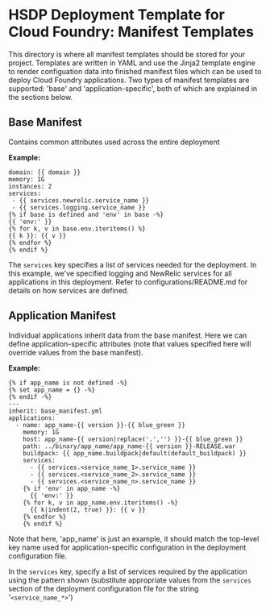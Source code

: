 HSDP Deployment Template for Cloud Foundry: Manifest Templates
===============================================================

This directory is where all manifest templates should be stored for your
project. Templates are written in YAML and use the Jinja2 template engine
to render configuation data into finished manifest files which can be used
to deploy Cloud Foundry applications.  Two types of manifest templates are
supported: 'base' and 'application-specific', both of which are explained
in the sections below.

## Base Manifest

Contains common attributes used across the entire deployment

**Example:**

```
domain: {{ domain }}
memory: 1G
instances: 2
services:
 - {{ services.newrelic.service_name }}
 - {{ services.logging.service_name }}
{% if base is defined and 'env' in base -%}
{{ 'env:' }}
{% for k, v in base.env.iteritems() %}
{{ k }}: {{ v }}
{% endfor %}
{% endif %}
```

The `services` key specifies a list of services needed for the deployment. In
this example, we've specified logging and NewRelic services for all
applications in this deployment. Refer to configurations/README.md for
details on how services are defined.

## Application Manifest

Individual applications inherit data from the base manifest. Here we can
define application-specific attributes (note that values specified here
will override values from the base manifest).

**Example:**

```
{% if app_name is not defined -%}
{% set app_name = {} -%}
{% endif -%}
---
inherit: base_manifest.yml
applications:
  - name: app_name-{{ version }}-{{ blue_green }}
    memory: 1G
    host: app_name-{{ version|replace('.','') }}-{{ blue_green }}
    path: ../binary/app_name/app_name-{{ version }}-RELEASE.war
    buildpack: {{ app_name.buildpack|default(default_buildpack) }}
    services:
      - {{ services.<service_name_1>.service_name }}
      - {{ services.<service_name_2>.service_name }}
      - {{ services.<service_name_n>.service_name }}
    {% if 'env' in app_name -%}
      {{ 'env:' }}
    {% for k, v in app_name.env.iteritems() -%}
      {{ k|indent(2, true) }}: {{ v }}
    {% endfor %}
    {% endif %}
```

Note that here, 'app_name' is just an example, it should match the
top-level key name used for application-specific configuration in the
deployment configuration file.

In the `services` key, specify a list of services required by the
application using the pattern shown (substitute appropriate values from
the `services` section of the deployment configuration file for the
string '`<service_name_*>`')

